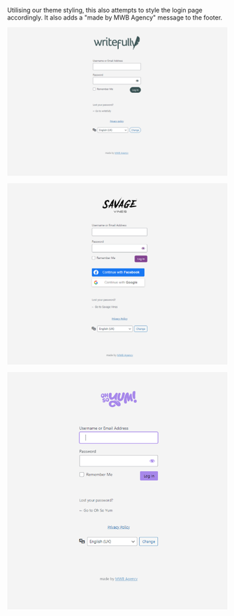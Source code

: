 Utilising our theme styling, this also attempts to style the login page accordingly. It also adds a "made by MWB Agency" message to the footer.

![Example styled login page](uploads/4d9dc75c7d72046e7335160f16231500/image.png)

![Example styled login page](uploads/1a11043fa5c38dc9ad3b53dfc6987e07/image.png)

![Example styled login page](uploads/9a7483164332236eacad07a458e05453/image.png)